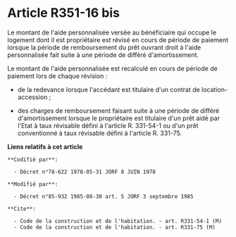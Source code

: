 # Article R351-16 bis

Le montant de l'aide personnalisée versée au bénéficiaire qui occupe le logement dont il est propriétaire est révisé en cours
de période de paiement lorsque la période de remboursement du prêt ouvrant droit à l'aide personnalisée fait suite à une
période de différé d'amortissement.

Le montant de l'aide personnalisée est recalculé en cours de période de paiement lors de chaque révision :

- de la redevance lorsque l'accédant est titulaire d'un contrat de location-accession ;

- des charges de remboursement faisant suite à une période de différé d'amortissement lorsque le propriétaire est titulaire
d'un prêt aidé par l'Etat à taux révisable défini à l'article R. 331-54-1 ou d'un prêt conventionné à taux révisable défini à
l'article R. 331-75.

**Liens relatifs à cet article**

	**Codifié par**:

	  - Décret n°78-622 1978-05-31 JORF 8 JUIN 1978

	**Modifié par**:

	  - Décret n°85-932 1985-08-30 art. 5 JORF 3 septembre 1985

	**Cite**:

	  - Code de la construction et de l'habitation. - art. R331-54-1 (M)
	  - Code de la construction et de l'habitation. - art. R331-75 (M)

